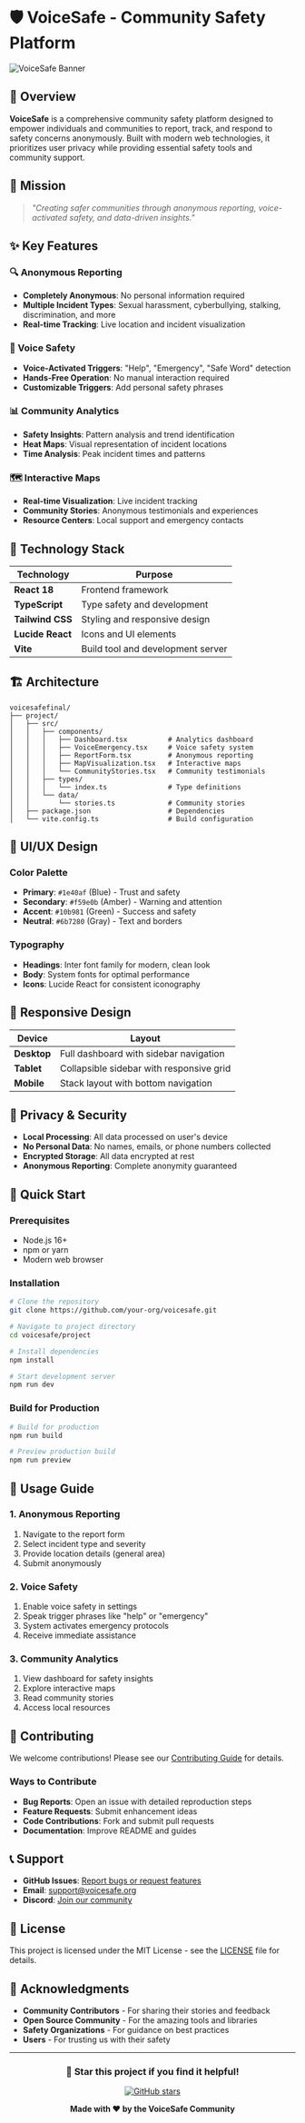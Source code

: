 # 🛡️ VoiceSafe - Community Safety Platform

![VoiceSafe Banner](https://via.placeholder.com/1200x400/1e40af/ffffff?text=VoiceSafe+Community+Safety+Platform)

## 🌟 Overview

**VoiceSafe** is a comprehensive community safety platform designed to empower individuals and communities to report, track, and respond to safety concerns anonymously. Built with modern web technologies, it prioritizes user privacy while providing essential safety tools and community support.

## 🎯 Mission
> *"Creating safer communities through anonymous reporting, voice-activated safety, and data-driven insights."*

## ✨ Key Features

### 🔍 Anonymous Reporting
- **Completely Anonymous**: No personal information required
- **Multiple Incident Types**: Sexual harassment, cyberbullying, stalking, discrimination, and more
- **Real-time Tracking**: Live location and incident visualization

### 🎤 Voice Safety
- **Voice-Activated Triggers**: "Help", "Emergency", "Safe Word" detection
- **Hands-Free Operation**: No manual interaction required
- **Customizable Triggers**: Add personal safety phrases

### 📊 Community Analytics
- **Safety Insights**: Pattern analysis and trend identification
- **Heat Maps**: Visual representation of incident locations
- **Time Analysis**: Peak incident times and patterns

### 🗺️ Interactive Maps
- **Real-time Visualization**: Live incident tracking
- **Community Stories**: Anonymous testimonials and experiences
- **Resource Centers**: Local support and emergency contacts

## 🚀 Technology Stack

| Technology | Purpose |
|------------|---------|
| **React 18** | Frontend framework |
| **TypeScript** | Type safety and development |
| **Tailwind CSS** | Styling and responsive design |
| **Lucide React** | Icons and UI elements |
| **Vite** | Build tool and development server |

## 🏗️ Architecture

```
voicesafefinal/
├── project/
│   ├── src/
│   │   ├── components/
│   │   │   ├── Dashboard.tsx          # Analytics dashboard
│   │   │   ├── VoiceEmergency.tsx     # Voice safety system
│   │   │   ├── ReportForm.tsx         # Anonymous reporting
│   │   │   ├── MapVisualization.tsx   # Interactive maps
│   │   │   └── CommunityStories.tsx   # Community testimonials
│   │   ├── types/
│   │   │   └── index.ts               # Type definitions
│   │   └── data/
│   │       └── stories.ts             # Community stories
│   ├── package.json                   # Dependencies
│   └── vite.config.ts                 # Build configuration
```

## 🎨 UI/UX Design

### Color Palette
- **Primary**: `#1e40af` (Blue) - Trust and safety
- **Secondary**: `#f59e0b` (Amber) - Warning and attention
- **Accent**: `#10b981` (Green) - Success and safety
- **Neutral**: `#6b7280` (Gray) - Text and borders

### Typography
- **Headings**: Inter font family for modern, clean look
- **Body**: System fonts for optimal performance
- **Icons**: Lucide React for consistent iconography

## 📱 Responsive Design

| Device | Layout |
|--------|--------|
| **Desktop** | Full dashboard with sidebar navigation |
| **Tablet** | Collapsible sidebar with responsive grid |
| **Mobile** | Stack layout with bottom navigation |

## 🔐 Privacy & Security

- **Local Processing**: All data processed on user's device
- **No Personal Data**: No names, emails, or phone numbers collected
- **Encrypted Storage**: All data encrypted at rest
- **Anonymous Reporting**: Complete anonymity guaranteed

## 🚀 Quick Start

### Prerequisites
- Node.js 16+ 
- npm or yarn
- Modern web browser

### Installation
```bash
# Clone the repository
git clone https://github.com/your-org/voicesafe.git

# Navigate to project directory
cd voicesafe/project

# Install dependencies
npm install

# Start development server
npm run dev
```

### Build for Production
```bash
# Build for production
npm run build

# Preview production build
npm run preview
```

## 📖 Usage Guide

### 1. Anonymous Reporting
1. Navigate to the report form
2. Select incident type and severity
3. Provide location details (general area)
4. Submit anonymously

### 2. Voice Safety
1. Enable voice safety in settings
2. Speak trigger phrases like "help" or "emergency"
3. System activates emergency protocols
4. Receive immediate assistance

### 3. Community Analytics
1. View dashboard for safety insights
2. Explore interactive maps
3. Read community stories
4. Access local resources

## 🤝 Contributing

We welcome contributions! Please see our [Contributing Guide](CONTRIBUTING.md) for details.

### Ways to Contribute
- **Bug Reports**: Open an issue with detailed reproduction steps
- **Feature Requests**: Submit enhancement ideas
- **Code Contributions**: Fork and submit pull requests
- **Documentation**: Improve README and guides

## 📞 Support

- **GitHub Issues**: [Report bugs or request features](https://github.com/your-org/voicesafe/issues)
- **Email**: support@voicesafe.org
- **Discord**: [Join our community](https://discord.gg/voicesafe)

## 📄 License

This project is licensed under the MIT License - see the [LICENSE](LICENSE) file for details.

## 🙏 Acknowledgments

- **Community Contributors** - For sharing their stories and feedback
- **Open Source Community** - For the amazing tools and libraries
- **Safety Organizations** - For guidance on best practices
- **Users** - For trusting us with their safety

---

<div align="center">

### 🌟 Star this project if you find it helpful!

[![GitHub stars](https://img.shields.io/github/stars/your-org/voicesafe?style=social)](https://github.com/your-org/voicesafe)

**Made with ❤️ by the VoiceSafe Community**

</div>
